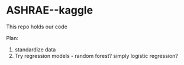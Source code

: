 # ASHRAE--kaggle
This repo holds our code

Plan:

1. standardize data
2. Try regression models - random forest? simply logistic regression?
